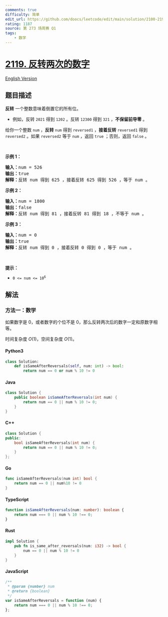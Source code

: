 ```yaml
---
comments: true
difficulty: 简单
edit_url: https://github.com/doocs/leetcode/edit/main/solution/2100-2199/2119.A%20Number%20After%20a%20Double%20Reversal/README.md
rating: 1187
source: 第 273 场周赛 Q1
tags:
    - 数学
---
```


<!-- problem:start -->

# [2119. 反转两次的数字](https://leetcode.cn/problems/a-number-after-a-double-reversal)

[English Version](/solution/2100-2199/2119.A%20Number%20After%20a%20Double%20Reversal/README_EN.md)

## 题目描述

<!-- description:start -->

<p><strong>反转</strong> 一个整数意味着倒置它的所有位。</p>

<ul>
	<li>例如，反转 <code>2021</code> 得到 <code>1202</code> 。反转 <code>12300</code> 得到 <code>321</code> ，<strong>不保留前导零</strong> 。</li>
</ul>

<p>给你一个整数 <code>num</code> ，<strong>反转</strong> <code>num</code> 得到 <code>reversed1</code> ，<strong>接着反转</strong> <code>reversed1</code> 得到 <code>reversed2</code> 。如果 <code>reversed2</code> 等于 <code>num</code> ，返回 <code>true</code> ；否则，返回 <code>false</code> 。</p>

<p>&nbsp;</p>

<p><strong>示例 1：</strong></p>

<pre><strong>输入：</strong>num = 526
<strong>输出：</strong>true
<strong>解释：</strong>反转 num 得到 625 ，接着反转 625 得到 526 ，等于 num 。
</pre>

<p><strong>示例 2：</strong></p>

<pre><strong>输入：</strong>num = 1800
<strong>输出：</strong>false
<strong>解释：</strong>反转 num 得到 81 ，接着反转 81 得到 18 ，不等于 num 。 </pre>

<p><strong>示例 3：</strong></p>

<pre><strong>输入：</strong>num = 0
<strong>输出：</strong>true
<strong>解释：</strong>反转 num 得到 0 ，接着反转 0 得到 0 ，等于 num 。
</pre>

<p>&nbsp;</p>

<p><strong>提示：</strong></p>

<ul>
	<li><code>0 &lt;= num &lt;= 10<sup>6</sup></code></li>
</ul>

<!-- description:end -->

## 解法

<!-- solution:start -->

### 方法一：数学

如果数字是 $0$，或者数字的个位不是 $0$，那么反转两次后的数字一定和原数字相等。

时间复杂度 $O(1)$，空间复杂度 $O(1)$。

<!-- tabs:start -->

#### Python3

```python
class Solution:
    def isSameAfterReversals(self, num: int) -> bool:
        return num == 0 or num % 10 != 0
```

#### Java

```java
class Solution {
    public boolean isSameAfterReversals(int num) {
        return num == 0 || num % 10 != 0;
    }
}
```

#### C++

```cpp
class Solution {
public:
    bool isSameAfterReversals(int num) {
        return num == 0 || num % 10 != 0;
    }
};
```

#### Go

```go
func isSameAfterReversals(num int) bool {
	return num == 0 || num%10 != 0
}
```

#### TypeScript

```ts
function isSameAfterReversals(num: number): boolean {
    return num === 0 || num % 10 !== 0;
}
```

#### Rust

```rust
impl Solution {
    pub fn is_same_after_reversals(num: i32) -> bool {
        num == 0 || num % 10 != 0
    }
}
```

#### JavaScript

```js
/**
 * @param {number} num
 * @return {boolean}
 */
var isSameAfterReversals = function (num) {
    return num === 0 || num % 10 !== 0;
};
```

<!-- tabs:end -->

<!-- solution:end -->

<!-- problem:end -->

